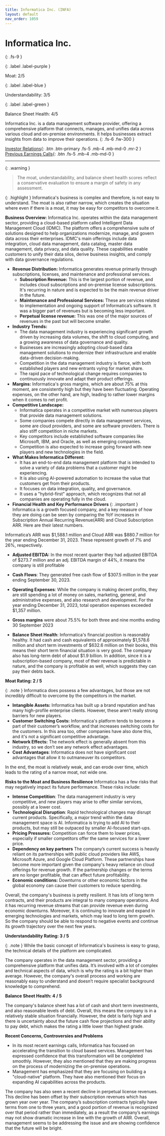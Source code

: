 ```yaml
---
title: Informatica Inc. (INFA)
layout: default
nav_order: 1059
---
```


# Informatica Inc.
{: .fs-9 }

{: .label .label-purple }

Moat: 2/5

{: .label .label-blue }

Understandability: 3/5

{: .label .label-green }

Balance Sheet Health: 4/5

Informatica Inc. is a data management software provider, offering a comprehensive platform that connects, manages, and unifies data across various cloud and on-premise environments. It helps businesses extract insights from data to improve their operations.
{: .fs-6 .fw-300 }

[Investor Relations](https://www.google.com/search?q=INFA+investor+relations){: .btn .btn-primary .fs-5 .mb-4 .mb-md-0 .mr-2 }
[Previous Earnings Calls](https://discountingcashflows.com/company/INFA/transcripts/){: .btn .fs-5 .mb-4 .mb-md-0 }

---

{: .warning }
>The moat, understandability, and balance sheet health scores reflect a conservative evaluation to ensure a margin of safety in any assessment.



{: .highlight }
Informatica's business is complex and therefore, is not easy to understand. The moat is also rather narrow, which creates the situation where even if there is a moat, it may be easy for competitors to overcome it.

**Business Overview:**
Informatica Inc. operates within the data management sector, providing a cloud-based platform called Intelligent Data Management Cloud (IDMC). The platform offers a comprehensive suite of solutions designed to help organizations modernize, manage, and govern data across their enterprises. IDMC's main offerings include data integration, cloud data management, data catalog, master data management, data privacy, and data quality. These capabilities enable customers to unify their data silos, derive business insights, and comply with data governance regulations.

*   **Revenue Distribution:** Informatica generates revenue primarily through subscriptions, licenses, and maintenance and professional services.
    *   **Subscription Revenue:** This is the largest portion of revenue, and includes cloud subscriptions and on-premise license subscriptions. It's recurring in nature and is expected to be the main revenue driver in the future.
    *   **Maintenance and Professional Services:** These are services related to implementation and ongoing support of Informatica’s software. It was a bigger part of revenues but is becoming less important.
    *   **Perpetual license revenue:** This was one of the major sources of revenues in the past but will become smaller.
*   **Industry Trends:** 
    *  The data management industry is experiencing significant growth driven by increasing data volumes, the shift to cloud computing, and a growing awareness of data governance and quality.
    *   Businesses are increasingly adopting cloud-based data management solutions to modernize their infrastructure and enable data-driven decision-making.
    *   Competition in the data management industry is fierce, with both established players and new entrants vying for market share.
    *   The rapid pace of technological change requires companies to continuously innovate and adapt their product offerings.
*   **Margins:** Informatica's gross margins, which are about 75% at this moment, are consistently high but they have been fluctuating. Operating expenses, on the other hand, are high, leading to rather lower margins when it comes to net profit.
*  **Competitive Landscape:**
    *  Informatica operates in a competitive market with numerous players that provide data management solutions.
    *  Some companies compete directly in data management services, some are cloud providers, and some are software providers. There is also stiff competition in niche markets.
    *   Key competitors include established software companies like Microsoft, IBM, and Oracle, as well as emerging companies.
    *  Competition is also expected to increase going forward with new players and new technologies in the field.
*   **What Makes Informatica Different:**
    *   It has an end-to-end data management platform that is intended to solve a variety of data problems that a customer might be experiencing.
    *   It is also using AI-powered automation to increase the value that customers get from their products.
    *   It focuses on data integration, quality, and governance.
    *   It uses a "hybrid-first" approach, which recognizes that not all companies are operating fully in the cloud.
* **Financial Health and Key Performance Drivers**
{: .important }
Informatica is a growth focused company, and a key measure of how they are doing can be seen by comparing the YoY increases in Subscription Annual Recurring Revenue(ARR) and Cloud Subscription ARR. Here are their latest numbers.

Informatica’s  ARR was $1,588.1 million and Cloud ARR was $880.7 million for the year ending December 31, 2023. These represent growth of 7% and 26%, respectively.

*   **Adjusted EBITDA:** In the most recent quarter they had adjusted EBITDA of $273.7 million and an adj. EBITDA margin of 44%, it means the company is still profitable
*  **Cash Flows**: They generated free cash flow of $307.5 million in the year ending September 30, 2023.
* **Operating Expenses**: While the company is making decent profits, they are still spending a lot of money on sales, marketing, general, and administrative expenses, and also research and development. For the year ending December 31, 2023, total operation expenses exceeded $1,357 million.
*  **Gross margins** were about 75.5% for both three and nine months ending 30 September 2023

*   **Balance Sheet Health**: Informatica's financial position is reasonably healthy. It had cash and cash equivalents of approximately $1,578.6 million and short term investments of $632.6 million on their books, this means their short term financial situation is very good. The company also has long-term debt of about $1.9 billion. In addition, since it is a subscription-based company, most of their revenue is predictable in nature, and the company is profitable as well, which suggests they can pay their debts back.

**Moat Rating: 2 / 5**

{: .note }
Informatica does possess a few advantages, but those are not incredibly difficult to overcome by the competitors in the market.

*   **Intangible Assets:** Informatica has built up a brand reputation and has many high-profile enterprise clients. However, these aren’t really strong barriers for new players.
*   **Customer Switching Costs:** Informatica's platform tends to become a part of their customer’s workflow, and that increases switching costs for the customers. In this area too, other companies have also done this, and it's not a significant competitive advantage.
*   **Network Effects:** The network effect is generally absent from this industry, so we don’t see any network effect advantages.
*  **Cost Advantages**: Informatica does not have significant cost advantages that allow it to outmaneuver its competitors.

In the end, the moat is relatively weak, and can erode over time, which leads to the rating of a narrow moat, not wide one.

**Risks to the Moat and Business Resilience**
Informatica has a few risks that may negatively impact its future performance. These risks include:

*  **Intense Competition**: The data management industry is very competitive, and new players may arise to offer similar services, possibly at a lower cost.
*  **Technological Disruption**: Rapid technological changes may disrupt current products. Specifically, a major trend within the data management space is AI. Informatica is trying to add AI to their products, but may still be outpaced by smaller AI-focused start-ups.
*   **Pricing Pressures:**  Competition can force them to lower prices, especially if smaller competitors offer the same services for a lower price.
*  **Dependency on key partners** The company’s current success is heavily reliant on its partnerships with public cloud providers like AWS, Microsoft Azure, and Google Cloud Platform. These partnerships have become more important given the company's heavy reliance on cloud offerings for revenue growth. If the partnership changes or the terms are no longer profitable, that can affect future profitability.
*   **Economic conditions:** Downturns or other economic factors in the global economy can cause their customers to reduce spending.

Overall, the company's business is pretty resilient. It has lots of long term contracts, and their products are integral to many company operations. And it has recurring revenue streams that can provide revenue even during economic downturns. Moreover, it is continuing to innovate and expand in emerging technologies and markets, which may lead to long term growth. So the company should be able to respond to negative events and continue its growth trajectory over the next few years.

**Understandability Rating: 3 / 5**

{: .note }
While the basic concept of Informatica's business is easy to grasp, the technical details of the platform are complicated.

The company operates in the data management sector, providing a comprehensive platform that unifies data. It’s involved with a lot of complex and technical aspects of data, which is why the rating is a bit higher than average. However, the company's overall process and working are reasonably easy to understand and doesn’t require specialist background knowledge to comprehend.

**Balance Sheet Health: 4 / 5**

The company's balance sheet has a lot of cash and short term investments, and also reasonable levels of debt. Overall, this means the company is in a relatively stable situation financially. However, the debt is fairly high and there is uncertainty about the future cash flow projections and their ability to pay debt, which makes the rating a little lower than highest grade.

**Recent Concerns, Controversies and Problems**
*   In its most recent earnings calls, Informatica has focused on accelerating the transition to cloud based services. Management has expressed confidence that this transformation will be completed smoothly. However, they also mentioned that they are making progress on the process of modernizing the on-premise operations.
*  Management has emphasized that they are focusing on building a "cloud-native" platform. They have also mentioned their focus on expanding AI capabilities across the products.

The company has also seen a recent decline in perpetual license revenues. This decline has been offset by their subscription revenues which has grown year over year. The company’s subscription contracts typically have terms from one to three years, and a good portion of revenue is recognized over that period rather than immediately, as a result the company’s earnings may not show dramatic increase in line with the growth of ARR.
Overall, management seems to be addressing the issue and are showing confidence that the future will be bright.


